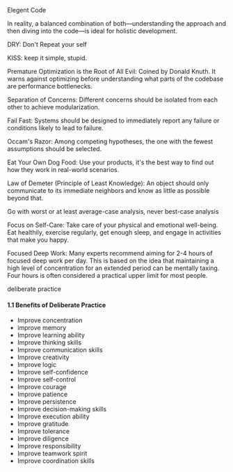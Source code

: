 Elegent Code

In reality, a balanced combination of both—understanding the approach and then diving into the code—is ideal for holistic development.

DRY: Don't Repeat your self

KISS: keep it simple, stupid.

Premature Optimization is the Root of All Evil: Coined by Donald Knuth. It warns against optimizing before understanding what parts of the codebase are performance bottlenecks.

Separation of Concerns: Different concerns should be isolated from each other to achieve modularization.

Fail Fast: Systems should be designed to immediately report any failure or conditions likely to lead to failure.

Occam's Razor: Among competing hypotheses, the one with the fewest assumptions should be selected.

Eat Your Own Dog Food: Use your products, it's the best way to find out how they work in real-world scenarios.

Law of Demeter (Principle of Least Knowledge): An object should only communicate to its immediate neighbors and know as little as possible beyond that.

Go with worst or at least average-case analysis, never best-case analysis

Focus on Self-Care: Take care of your physical and emotional well-being. Eat healthily, exercise regularly, get enough sleep, and engage in activities that make you happy.

Focused Deep Work: Many experts recommend aiming for 2-4 hours of focused deep work per day. This is based on the idea that maintaining a high level of concentration for an extended period can be mentally taxing. Four hours is often considered a practical upper limit for most people.

deliberate practice

#### 1.1 Benefits of Deliberate Practice

- Improve concentration
- improve memory
- Improve learning ability
- Improve thinking skills
- Improve communication skills
- Improve creativity
- Improve logic
- Improve self-confidence
- Improve self-control
- Improve courage
- Improve patience
- Improve persistence
- Improve decision-making skills
- Improve execution ability
- Improve gratitude
- Improve tolerance
- Improve diligence
- Improve responsibility
- Improve teamwork spirit
- Improve coordination skills
